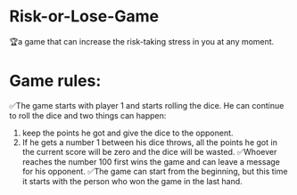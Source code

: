 # Risk-or-Lose-Game
🏆a game that can increase the risk-taking stress in you at any moment.


# Game rules:

✅The game starts with player 1 and starts rolling the dice. He can continue to roll the dice and two things can happen:
1) keep the points he got and give the dice to the opponent.
2) If he gets a number 1 between his dice throws, all the points he got in the current score will be zero and the dice will be wasted.
✅Whoever reaches the number 100 first wins the game and can leave a message for his opponent.
✅The game can start from the beginning, but this time it starts with the person who won the game in the last hand.
